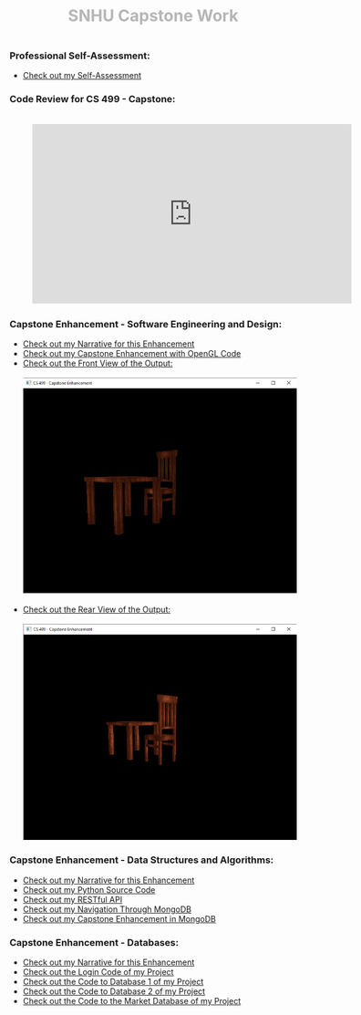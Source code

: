 <h1 style="text-align:center;border:2px"><span style="color:#b6b6b6">SNHU Capstone Work</span></h1>

<h3><br>Professional Self-Assessment:</h3>
 <ul>
 <a href="CS 499 - Capstone Self-Assessment.docx"><li>Check out my Self-Assessment</li></a>
 </ul>

<h3>Code Review for CS 499 - Capstone:</h3>
<p style="margin-left: 40px"><br><iframe width="560" height="315" src="https://www.youtube.com/embed/9PJKMqHgjU0" frameborder="0" allow="accelerometer; autoplay; encrypted-media; gyroscope; picture-in-picture" allowfullscreen></iframe></p>

<h3>Capstone Enhancement - Software Engineering and Design:</h3>
 <ul>
 <a href="CS 499 - Milestone Two Narrative.docx"><li>Check out my Narrative for this Enhancement</li></a>
 <a href="CS 499 - Capstone Enhancement Part 1/FinalProject.cpp"><li>Check out my Capstone Enhancement with OpenGL Code</li></a>
 <a href="Front of Chair.PNG"><li>Check out the Front View of the Output:</li></a>
 <br><img src="Front of Chair.PNG" alt="Front of Table and Chair">
 <br><br><a href="Back of Chair.PNG"><li>Check out the Rear View of the Output:</li></a>
 <br><img src="Back of Chair.PNG" alt="Back of Table and Chair">
 </ul>

<h3>Capstone Enhancement - Data Structures and Algorithms:</h3>
 <ul>
 <a href="CS 499 - Milestone Three Narrative.docx"><li>Check out my Narrative for this Enhancement</li></a>
 <a href="Capstone_Functions.py"><li>Check out my Python Source Code</li></a>
 <a href="Capstone_RESTful_API.py"><li>Check out my RESTful API</li></a>
 <a href="CS 340 - Final Project.docx"><li>Check out my Navigation Through MongoDB</li></a>
 <a href="CS 499 - Capstone Enhancement - Data Structure and Algorithms.docx"><li>Check out my Capstone Enhancement in MongoDB</li></a>
 </ul>

<h3>Capstone Enhancement - Databases:</h3>
 <ul>
 <a href="CS 499 - Capstone Enhancement Narrative - Databases.docx"><li>Check out my Narrative for this Enhancement</li></a>
 <a href="loginV2.py"><li>Check out the Login Code of my Project</li></a>
 <a href="db1_allFunctions.py"><li>Check out the Code to Database 1 of my Project</li></a>
 <a href="db2_allFunctions.py"><li>Check out the Code to Database 2 of my Project</li></a>
 <a href="market_allFunctions.py"><li>Check out the Code to the Market Database of my Project</li></a>
 </ul>
